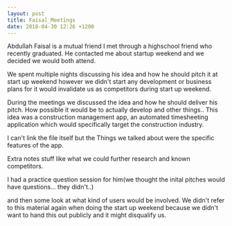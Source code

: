 ```yaml
---
layout: post
title: Faisal_Meetings
date: 2018-04-30 12:26 +1200
---
```


Abdullah Faisal is a mutual friend I met through a highschool friend who recently graduated. He contacted me about startup weekend and we decided we would both attend.

We spent multiple nights discussing his idea and how he should pitch it at start up weekend however we didn't start any development or business plans for it would invalidate us as competitors during start up weekend.

During the meetings we discussed the idea and how he should deliver his pitch. How possible it would be to actually develop and other things..
This idea was a construction management app, an automated timesheeting application which would specifically target the construction industry.

I can't link the file itself but the Things we talked about were the specific features of the app. 

Extra notes stuff like what we could further research and known competitors.

I had a practice question session for him(we thought the inital pitches would have questions... they didn't..)

and then some look at what kind of users would be involved. We didn't refer to this material again when doing the start up weekend because we didn't want to hand this out publicly and it might disqualify us.

